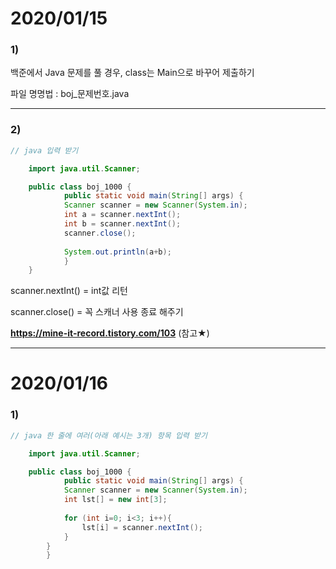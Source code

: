 # 2020/01/15

### 1) 
백준에서 Java 문제를 풀 경우, class는 Main으로 바꾸어 제출하기

파일 명명법 : boj_문제번호.java  

---
  

### 2)


```java
// java 입력 받기

    import java.util.Scanner;

    public class boj_1000 {
        	public static void main(String[] args) {
		    Scanner scanner = new Scanner(System.in);
		    int a = scanner.nextInt();
		    int b = scanner.nextInt();
		    scanner.close();
		
		    System.out.println(a+b);
            }
    }

```

scanner.nextInt() = int값 리턴

scanner.close() = 꼭 스캐너 사용 종료 해주기

__https://mine-it-record.tistory.com/103__ (참고★)


---

# 2020/01/16

### 1) 
```java
// java 한 줄에 여러(아래 예시는 3개) 항목 입력 받기

    import java.util.Scanner;

    public class boj_1000 {
        	public static void main(String[] args) {
		    Scanner scanner = new Scanner(System.in);
		    int lst[] = new int[3];
		    
		    for (int i=0; i<3; i++){
		    	lst[i] = scanner.nextInt();
		    }
		}
        }

```
